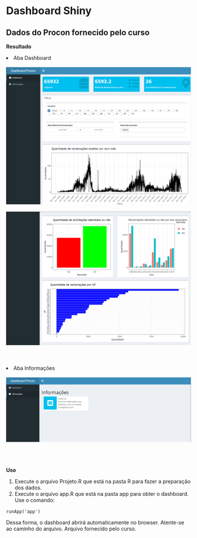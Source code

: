 # Dashboard Shiny
## Dados do Procon fornecido pelo curso


<b>Resultado</b>
<li> Aba Dashboard
<br></br>
<img src="https://github.com/brunatoloti/data-science-alura-cursos/blob/main/Programa%C3%A7%C3%A3o%20em%20R%20-%20Dashboards%20online%20com%20shiny/img/Capturar1.PNG">
<br></br>
<img src="https://github.com/brunatoloti/data-science-alura-cursos/blob/main/Programa%C3%A7%C3%A3o%20em%20R%20-%20Dashboards%20online%20com%20shiny/img/Capturar2.PNG">
<br></br>
<br></br>
<li> Aba Informações
<br></br>
<img src="https://github.com/brunatoloti/data-science-alura-cursos/blob/main/Programa%C3%A7%C3%A3o%20em%20R%20-%20Dashboards%20online%20com%20shiny/img/Capturar3.PNG">
<br></br>
<br></br>

<b>Uso</b>
1. Execute o arquivo Projeto.R que está na pasta R para fazer a preparação dos dados.
2. Execute o arquivo app.R que está na pasta app para obter o dashboard. Use o comando:
```
runApp('app')
```
Dessa forma, o dashboard abrirá automaticamente no browser.
Atente-se ao caminho do arquivo.
Arquivo fornecido pelo curso.

